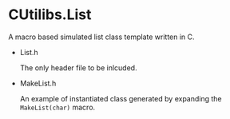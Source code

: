 # CUtilibs.List

A macro based simulated list class template written in C.

- List.h

  The only header file to be inlcuded.

- MakeList.h

  An example of instantiated class generated by expanding the `MakeList(char)` macro.

